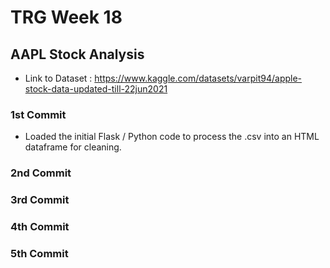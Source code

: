 # TRG Week 18

## AAPL Stock Analysis

- Link to Dataset : https://www.kaggle.com/datasets/varpit94/apple-stock-data-updated-till-22jun2021

### 1st Commit

- Loaded the initial Flask / Python code to process the .csv into an HTML dataframe for cleaning.

### 2nd Commit

### 3rd Commit

### 4th Commit

### 5th Commit